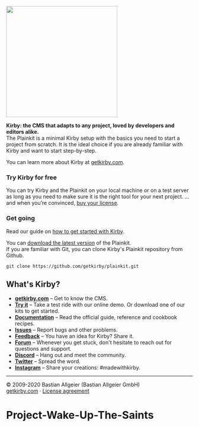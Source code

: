 <img src="http://getkirby.com/assets/images/github/plainkit.jpg" width="300">


**Kirby: the CMS that adapts to any project, loved by developers and editors alike.**  
The Plainkit is a minimal Kirby setup with the basics you need to start a project from scratch. It is the ideal choice if you are already familiar with Kirby and want to start step-by-step.

You can learn more about Kirby at [getkirby.com](https://getkirby.com).

### Try Kirby for free  
You can try Kirby and the Plainkit on your local machine or on a test server as long as you need to make sure it is the right tool for your next project. … and when you’re convinced, [buy your license](https://getkirby.com/buy).

### Get going
Read our guide on [how to get started with Kirby](https://getkirby.com/docs/guide/quickstart).

You can [download the latest version](https://github.com/getkirby/plainkit/archive/main.zip) of the Plainkit.  
If you are familiar with Git, you can clone Kirby's Plainkit repository from Github.

    git clone https://github.com/getkirby/plainkit.git

## What's Kirby?
- **[getkirby.com](https://getkirby.com)** – Get to know the CMS.
- **[Try it](https://getkirby.com/try)** – Take a test ride with our online demo. Or download one of our kits to get started.
- **[Documentation](https://getkirby.com/docs/guide)** – Read the official guide, reference and cookbook recipes.
- **[Issues](https://github.com/getkirby/kirby/issues)** – Report bugs and other problems.
- **[Feedback](https://feedback.getkirby.com)** – You have an idea for Kirby? Share it.
- **[Forum](https://forum.getkirby.com)** – Whenever you get stuck, don't hesitate to reach out for questions and support.
- **[Discord](https://chat.getkirby.com)** – Hang out and meet the community.
- **[Twitter](https://twitter.com/getkirby)** – Spread the word.
- **[Instagram](https://www.instagram.com/getkirby/)** – Share your creations: #madewithkirby.

---

© 2009-2020 Bastian Allgeier (Bastian Allgeier GmbH)  
[getkirby.com](https://getkirby.com) · [License agreement](https://getkirby.com/license)
# Project-Wake-Up-The-Saints
